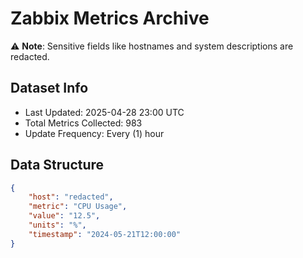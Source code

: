 # Zabbix Metrics Archive

⚠️ **Note**: Sensitive fields like hostnames and system descriptions are redacted.

## Dataset Info
- Last Updated: 2025-04-28 23:00 UTC
- Total Metrics Collected: 983
- Update Frequency: Every (1) hour

## Data Structure
```json
{
    "host": "redacted",
    "metric": "CPU Usage",
    "value": "12.5",
    "units": "%",
    "timestamp": "2024-05-21T12:00:00"
}
```
